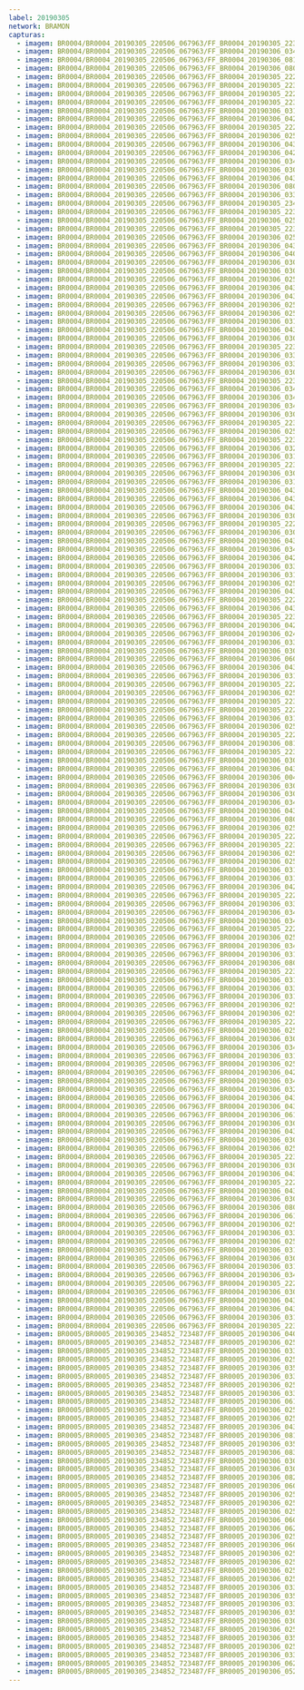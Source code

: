 ```yaml
---
label: 20190305
network: BRAMON
capturas:
  - imagem: BR0004/BR0004_20190305_220506_067963/FF_BR0004_20190305_223304_404_0040704.fits_maxpixel.jpg
  - imagem: BR0004/BR0004_20190305_220506_067963/FF_BR0004_20190306_034637_837_0508672.fits_maxpixel.jpg
  - imagem: BR0004/BR0004_20190305_220506_067963/FF_BR0004_20190306_081133_098_0904704.fits_maxpixel.jpg
  - imagem: BR0004/BR0004_20190305_220506_067963/FF_BR0004_20190306_080928_478_0901632.fits_maxpixel.jpg
  - imagem: BR0004/BR0004_20190305_220506_067963/FF_BR0004_20190305_222636_326_0030976.fits_maxpixel.jpg
  - imagem: BR0004/BR0004_20190305_220506_067963/FF_BR0004_20190305_223355_643_0041984.fits_maxpixel.jpg
  - imagem: BR0004/BR0004_20190305_220506_067963/FF_BR0004_20190305_222705_680_0031744.fits_maxpixel.jpg
  - imagem: BR0004/BR0004_20190305_220506_067963/FF_BR0004_20190305_223254_157_0040448.fits_maxpixel.jpg
  - imagem: BR0004/BR0004_20190305_220506_067963/FF_BR0004_20190306_031518_012_0461824.fits_maxpixel.jpg
  - imagem: BR0004/BR0004_20190305_220506_067963/FF_BR0004_20190306_042915_846_0572416.fits_maxpixel.jpg
  - imagem: BR0004/BR0004_20190305_220506_067963/FF_BR0004_20190305_222550_187_0030464.fits_maxpixel.jpg
  - imagem: BR0004/BR0004_20190305_220506_067963/FF_BR0004_20190306_025950_697_0439040.fits_maxpixel.jpg
  - imagem: BR0004/BR0004_20190305_220506_067963/FF_BR0004_20190306_043343_590_0579072.fits_maxpixel.jpg
  - imagem: BR0004/BR0004_20190305_220506_067963/FF_BR0004_20190306_042956_840_0573440.fits_maxpixel.jpg
  - imagem: BR0004/BR0004_20190305_220506_067963/FF_BR0004_20190306_034536_179_0507136.fits_maxpixel.jpg
  - imagem: BR0004/BR0004_20190305_220506_067963/FF_BR0004_20190306_030933_940_0453376.fits_maxpixel.jpg
  - imagem: BR0004/BR0004_20190305_220506_067963/FF_BR0004_20190306_043211_356_0576768.fits_maxpixel.jpg
  - imagem: BR0004/BR0004_20190305_220506_067963/FF_BR0004_20190306_080948_969_0902144.fits_maxpixel.jpg
  - imagem: BR0004/BR0004_20190305_220506_067963/FF_BR0004_20190306_033702_130_0494336.fits_maxpixel.jpg
  - imagem: BR0004/BR0004_20190305_220506_067963/FF_BR0004_20190305_234407_957_0146944.fits_maxpixel.jpg
  - imagem: BR0004/BR0004_20190305_220506_067963/FF_BR0004_20190305_223223_419_0039680.fits_maxpixel.jpg
  - imagem: BR0004/BR0004_20190305_220506_067963/FF_BR0004_20190306_025321_231_0429312.fits_maxpixel.jpg
  - imagem: BR0004/BR0004_20190305_220506_067963/FF_BR0004_20190305_223233_660_0039936.fits_maxpixel.jpg
  - imagem: BR0004/BR0004_20190305_220506_067963/FF_BR0004_20190306_025737_446_0435712.fits_maxpixel.jpg
  - imagem: BR0004/BR0004_20190305_220506_067963/FF_BR0004_20190306_043221_589_0577024.fits_maxpixel.jpg
  - imagem: BR0004/BR0004_20190305_220506_067963/FF_BR0004_20190306_040050_120_0529920.fits_maxpixel.jpg
  - imagem: BR0004/BR0004_20190305_220506_067963/FF_BR0004_20190306_030840_216_0452096.fits_maxpixel.jpg
  - imagem: BR0004/BR0004_20190305_220506_067963/FF_BR0004_20190306_030433_516_0445952.fits_maxpixel.jpg
  - imagem: BR0004/BR0004_20190305_220506_067963/FF_BR0004_20190306_025453_491_0431616.fits_maxpixel.jpg
  - imagem: BR0004/BR0004_20190305_220506_067963/FF_BR0004_20190306_043007_087_0573696.fits_maxpixel.jpg
  - imagem: BR0004/BR0004_20190305_220506_067963/FF_BR0004_20190306_043404_193_0579584.fits_maxpixel.jpg
  - imagem: BR0004/BR0004_20190305_220506_067963/FF_BR0004_20190306_025534_497_0432640.fits_maxpixel.jpg
  - imagem: BR0004/BR0004_20190305_220506_067963/FF_BR0004_20190306_025219_650_0427776.fits_maxpixel.jpg
  - imagem: BR0004/BR0004_20190305_220506_067963/FF_BR0004_20190306_031651_243_0464128.fits_maxpixel.jpg
  - imagem: BR0004/BR0004_20190305_220506_067963/FF_BR0004_20190306_043353_957_0579328.fits_maxpixel.jpg
  - imagem: BR0004/BR0004_20190305_220506_067963/FF_BR0004_20190306_030923_692_0453120.fits_maxpixel.jpg
  - imagem: BR0004/BR0004_20190305_220506_067963/FF_BR0004_20190305_223152_675_0038912.fits_maxpixel.jpg
  - imagem: BR0004/BR0004_20190305_220506_067963/FF_BR0004_20190306_033803_511_0495872.fits_maxpixel.jpg
  - imagem: BR0004/BR0004_20190305_220506_067963/FF_BR0004_20190306_033550_051_0492544.fits_maxpixel.jpg
  - imagem: BR0004/BR0004_20190305_220506_067963/FF_BR0004_20190306_030818_960_0451584.fits_maxpixel.jpg
  - imagem: BR0004/BR0004_20190305_220506_067963/FF_BR0004_20190305_223213_158_0039424.fits_maxpixel.jpg
  - imagem: BR0004/BR0004_20190305_220506_067963/FF_BR0004_20190306_034556_717_0507648.fits_maxpixel.jpg
  - imagem: BR0004/BR0004_20190305_220506_067963/FF_BR0004_20190306_034312_667_0503552.fits_maxpixel.jpg
  - imagem: BR0004/BR0004_20190305_220506_067963/FF_BR0004_20190306_034515_698_0506624.fits_maxpixel.jpg
  - imagem: BR0004/BR0004_20190305_220506_067963/FF_BR0004_20190306_030748_136_0450816.fits_maxpixel.jpg
  - imagem: BR0004/BR0004_20190305_220506_067963/FF_BR0004_20190305_223202_919_0039168.fits_maxpixel.jpg
  - imagem: BR0004/BR0004_20190305_220506_067963/FF_BR0004_20190306_025808_237_0436480.fits_maxpixel.jpg
  - imagem: BR0004/BR0004_20190305_220506_067963/FF_BR0004_20190305_223335_140_0041472.fits_maxpixel.jpg
  - imagem: BR0004/BR0004_20190305_220506_067963/FF_BR0004_20190306_032503_318_0476416.fits_maxpixel.jpg
  - imagem: BR0004/BR0004_20190305_220506_067963/FF_BR0004_20190306_031711_734_0464640.fits_maxpixel.jpg
  - imagem: BR0004/BR0004_20190305_220506_067963/FF_BR0004_20190305_223345_387_0041728.fits_maxpixel.jpg
  - imagem: BR0004/BR0004_20190305_220506_067963/FF_BR0004_20190306_030311_531_0443904.fits_maxpixel.jpg
  - imagem: BR0004/BR0004_20190305_220506_067963/FF_BR0004_20190306_031600_004_0462848.fits_maxpixel.jpg
  - imagem: BR0004/BR0004_20190305_220506_067963/FF_BR0004_20190306_043242_105_0577536.fits_maxpixel.jpg
  - imagem: BR0004/BR0004_20190305_220506_067963/FF_BR0004_20190306_043648_302_0583680.fits_maxpixel.jpg
  - imagem: BR0004/BR0004_20190305_220506_067963/FF_BR0004_20190306_043708_725_0584192.fits_maxpixel.jpg
  - imagem: BR0004/BR0004_20190305_220506_067963/FF_BR0004_20190306_030829_130_0451840.fits_maxpixel.jpg
  - imagem: BR0004/BR0004_20190305_220506_067963/FF_BR0004_20190305_222519_443_0029696.fits_maxpixel.jpg
  - imagem: BR0004/BR0004_20190305_220506_067963/FF_BR0004_20190306_030402_793_0445184.fits_maxpixel.jpg
  - imagem: BR0004/BR0004_20190305_220506_067963/FF_BR0004_20190306_043323_080_0578560.fits_maxpixel.jpg
  - imagem: BR0004/BR0004_20190305_220506_067963/FF_BR0004_20190306_034627_580_0508416.fits_maxpixel.jpg
  - imagem: BR0004/BR0004_20190305_220506_067963/FF_BR0004_20190306_042926_115_0572672.fits_maxpixel.jpg
  - imagem: BR0004/BR0004_20190305_220506_067963/FF_BR0004_20190306_033539_807_0492288.fits_maxpixel.jpg
  - imagem: BR0004/BR0004_20190305_220506_067963/FF_BR0004_20190306_031413_716_0460288.fits_maxpixel.jpg
  - imagem: BR0004/BR0004_20190305_220506_067963/FF_BR0004_20190306_025930_201_0438528.fits_maxpixel.jpg
  - imagem: BR0004/BR0004_20190305_220506_067963/FF_BR0004_20190306_043102_276_0574976.fits_maxpixel.jpg
  - imagem: BR0004/BR0004_20190305_220506_067963/FF_BR0004_20190305_222726_195_0032256.fits_maxpixel.jpg
  - imagem: BR0004/BR0004_20190305_220506_067963/FF_BR0004_20190306_043333_330_0578816.fits_maxpixel.jpg
  - imagem: BR0004/BR0004_20190305_220506_067963/FF_BR0004_20190305_223020_403_0036608.fits_maxpixel.jpg
  - imagem: BR0004/BR0004_20190305_220506_067963/FF_BR0004_20190306_042905_600_0572160.fits_maxpixel.jpg
  - imagem: BR0004/BR0004_20190305_220506_067963/FF_BR0004_20190306_024957_530_0424448.fits_maxpixel.jpg
  - imagem: BR0004/BR0004_20190305_220506_067963/FF_BR0004_20190306_033732_787_0495104.fits_maxpixel.jpg
  - imagem: BR0004/BR0004_20190305_220506_067963/FF_BR0004_20190306_030251_032_0443392.fits_maxpixel.jpg
  - imagem: BR0004/BR0004_20190305_220506_067963/FF_BR0004_20190306_060230_972_0711936.fits_maxpixel.jpg
  - imagem: BR0004/BR0004_20190305_220506_067963/FF_BR0004_20190306_043302_587_0578048.fits_maxpixel.jpg
  - imagem: BR0004/BR0004_20190305_220506_067963/FF_BR0004_20190306_031403_453_0460032.fits_maxpixel.jpg
  - imagem: BR0004/BR0004_20190305_220506_067963/FF_BR0004_20190305_222746_717_0032768.fits_maxpixel.jpg
  - imagem: BR0004/BR0004_20190305_220506_067963/FF_BR0004_20190306_025747_735_0435968.fits_maxpixel.jpg
  - imagem: BR0004/BR0004_20190305_220506_067963/FF_BR0004_20190305_223051_153_0037376.fits_maxpixel.jpg
  - imagem: BR0004/BR0004_20190305_220506_067963/FF_BR0004_20190305_222458_947_0029184.fits_maxpixel.jpg
  - imagem: BR0004/BR0004_20190305_220506_067963/FF_BR0004_20190306_031423_977_0460544.fits_maxpixel.jpg
  - imagem: BR0004/BR0004_20190305_220506_067963/FF_BR0004_20190306_025625_706_0433920.fits_maxpixel.jpg
  - imagem: BR0004/BR0004_20190305_220506_067963/FF_BR0004_20190305_222655_237_0031488.fits_maxpixel.jpg
  - imagem: BR0004/BR0004_20190305_220506_067963/FF_BR0004_20190306_081009_534_0902656.fits_maxpixel.jpg
  - imagem: BR0004/BR0004_20190305_220506_067963/FF_BR0004_20190305_223314_641_0040960.fits_maxpixel.jpg
  - imagem: BR0004/BR0004_20190305_220506_067963/FF_BR0004_20190306_030727_644_0450304.fits_maxpixel.jpg
  - imagem: BR0004/BR0004_20190305_220506_067963/FF_BR0004_20190306_043037_840_0574464.fits_maxpixel.jpg
  - imagem: BR0004/BR0004_20190305_220506_067963/FF_BR0004_20190306_004054_776_0231424.fits_maxpixel.jpg
  - imagem: BR0004/BR0004_20190305_220506_067963/FF_BR0004_20190306_030240_783_0443136.fits_maxpixel.jpg
  - imagem: BR0004/BR0004_20190305_220506_067963/FF_BR0004_20190306_030913_407_0452864.fits_maxpixel.jpg
  - imagem: BR0004/BR0004_20190305_220506_067963/FF_BR0004_20190306_034708_560_0509440.fits_maxpixel.jpg
  - imagem: BR0004/BR0004_20190305_220506_067963/FF_BR0004_20190306_043312_849_0578304.fits_maxpixel.jpg
  - imagem: BR0004/BR0004_20190305_220506_067963/FF_BR0004_20190306_080959_221_0902400.fits_maxpixel.jpg
  - imagem: BR0004/BR0004_20190305_220506_067963/FF_BR0004_20190306_025149_776_0427008.fits_maxpixel.jpg
  - imagem: BR0004/BR0004_20190305_220506_067963/FF_BR0004_20190305_222509_189_0029440.fits_maxpixel.jpg
  - imagem: BR0004/BR0004_20190305_220506_067963/FF_BR0004_20190305_223111_680_0037888.fits_maxpixel.jpg
  - imagem: BR0004/BR0004_20190305_220506_067963/FF_BR0004_20190306_025059_025_0425984.fits_maxpixel.jpg
  - imagem: BR0004/BR0004_20190305_220506_067963/FF_BR0004_20190306_025422_743_0430848.fits_maxpixel.jpg
  - imagem: BR0004/BR0004_20190305_220506_067963/FF_BR0004_20190306_031434_218_0460800.fits_maxpixel.jpg
  - imagem: BR0004/BR0004_20190305_220506_067963/FF_BR0004_20190306_031445_963_0461056.fits_maxpixel.jpg
  - imagem: BR0004/BR0004_20190305_220506_067963/FF_BR0004_20190306_042946_610_0573184.fits_maxpixel.jpg
  - imagem: BR0004/BR0004_20190305_220506_067963/FF_BR0004_20190305_222959_896_0036096.fits_maxpixel.jpg
  - imagem: BR0004/BR0004_20190305_220506_067963/FF_BR0004_20190306_033743_023_0495360.fits_maxpixel.jpg
  - imagem: BR0004/BR0004_20190305_220506_067963/FF_BR0004_20190306_034240_478_0502784.fits_maxpixel.jpg
  - imagem: BR0004/BR0004_20190305_220506_067963/FF_BR0004_20190306_034658_329_0509184.fits_maxpixel.jpg
  - imagem: BR0004/BR0004_20190305_220506_067963/FF_BR0004_20190305_222736_447_0032512.fits_maxpixel.jpg
  - imagem: BR0004/BR0004_20190305_220506_067963/FF_BR0004_20190306_025007_778_0424704.fits_maxpixel.jpg
  - imagem: BR0004/BR0004_20190305_220506_067963/FF_BR0004_20190306_034546_421_0507392.fits_maxpixel.jpg
  - imagem: BR0004/BR0004_20190305_220506_067963/FF_BR0004_20190306_031620_495_0463360.fits_maxpixel.jpg
  - imagem: BR0004/BR0004_20190305_220506_067963/FF_BR0004_20190306_080938_744_0901888.fits_maxpixel.jpg
  - imagem: BR0004/BR0004_20190305_220506_067963/FF_BR0004_20190305_223121_928_0038144.fits_maxpixel.jpg
  - imagem: BR0004/BR0004_20190305_220506_067963/FF_BR0004_20190306_031454_706_0461312.fits_maxpixel.jpg
  - imagem: BR0004/BR0004_20190305_220506_067963/FF_BR0004_20190306_033722_549_0494848.fits_maxpixel.jpg
  - imagem: BR0004/BR0004_20190305_220506_067963/FF_BR0004_20190306_031540_401_0462336.fits_maxpixel.jpg
  - imagem: BR0004/BR0004_20190305_220506_067963/FF_BR0004_20190306_025656_433_0434688.fits_maxpixel.jpg
  - imagem: BR0004/BR0004_20190305_220506_067963/FF_BR0004_20190306_025412_489_0430592.fits_maxpixel.jpg
  - imagem: BR0004/BR0004_20190305_220506_067963/FF_BR0004_20190305_222949_660_0035840.fits_maxpixel.jpg
  - imagem: BR0004/BR0004_20190305_220506_067963/FF_BR0004_20190306_025919_961_0438272.fits_maxpixel.jpg
  - imagem: BR0004/BR0004_20190305_220506_067963/FF_BR0004_20190306_030342_284_0444672.fits_maxpixel.jpg
  - imagem: BR0004/BR0004_20190305_220506_067963/FF_BR0004_20190306_034300_907_0503296.fits_maxpixel.jpg
  - imagem: BR0004/BR0004_20190305_220506_067963/FF_BR0004_20190306_031342_970_0459520.fits_maxpixel.jpg
  - imagem: BR0004/BR0004_20190305_220506_067963/FF_BR0004_20190306_025331_499_0429568.fits_maxpixel.jpg
  - imagem: BR0004/BR0004_20190305_220506_067963/FF_BR0004_20190306_042936_342_0572928.fits_maxpixel.jpg
  - imagem: BR0004/BR0004_20190305_220506_067963/FF_BR0004_20190306_034250_735_0503040.fits_maxpixel.jpg
  - imagem: BR0004/BR0004_20190305_220506_067963/FF_BR0004_20190306_032513_611_0476672.fits_maxpixel.jpg
  - imagem: BR0004/BR0004_20190305_220506_067963/FF_BR0004_20190306_043414_443_0579840.fits_maxpixel.jpg
  - imagem: BR0004/BR0004_20190305_220506_067963/FF_BR0004_20190306_043027_585_0574208.fits_maxpixel.jpg
  - imagem: BR0004/BR0004_20190305_220506_067963/FF_BR0004_20190306_061858_803_0736512.fits_maxpixel.jpg
  - imagem: BR0004/BR0004_20190305_220506_067963/FF_BR0004_20190306_030737_890_0450560.fits_maxpixel.jpg
  - imagem: BR0004/BR0004_20190305_220506_067963/FF_BR0004_20190306_043048_089_0574720.fits_maxpixel.jpg
  - imagem: BR0004/BR0004_20190305_220506_067963/FF_BR0004_20190306_030413_017_0445440.fits_maxpixel.jpg
  - imagem: BR0004/BR0004_20190305_220506_067963/FF_BR0004_20190306_025159_155_0427264.fits_maxpixel.jpg
  - imagem: BR0004/BR0004_20190305_220506_067963/FF_BR0004_20190305_223243_897_0040192.fits_maxpixel.jpg
  - imagem: BR0004/BR0004_20190305_220506_067963/FF_BR0004_20190306_030758_378_0451072.fits_maxpixel.jpg
  - imagem: BR0004/BR0004_20190305_220506_067963/FF_BR0004_20190306_043231_843_0577280.fits_maxpixel.jpg
  - imagem: BR0004/BR0004_20190305_220506_067963/FF_BR0004_20190305_222644_992_0031232.fits_maxpixel.jpg
  - imagem: BR0004/BR0004_20190305_220506_067963/FF_BR0004_20190306_043252_342_0577792.fits_maxpixel.jpg
  - imagem: BR0004/BR0004_20190305_220506_067963/FF_BR0004_20190306_030808_637_0451328.fits_maxpixel.jpg
  - imagem: BR0004/BR0004_20190305_220506_067963/FF_BR0004_20190306_080918_270_0901376.fits_maxpixel.jpg
  - imagem: BR0004/BR0004_20190305_220506_067963/FF_BR0004_20190306_061848_576_0736256.fits_maxpixel.jpg
  - imagem: BR0004/BR0004_20190305_220506_067963/FF_BR0004_20190306_025341_754_0429824.fits_maxpixel.jpg
  - imagem: BR0004/BR0004_20190305_220506_067963/FF_BR0004_20190306_033712_277_0494592.fits_maxpixel.jpg
  - imagem: BR0004/BR0004_20190305_220506_067963/FF_BR0004_20190306_025940_441_0438784.fits_maxpixel.jpg
  - imagem: BR0004/BR0004_20190305_220506_067963/FF_BR0004_20190306_031732_232_0465152.fits_maxpixel.jpg
  - imagem: BR0004/BR0004_20190305_220506_067963/FF_BR0004_20190306_030850_467_0452352.fits_maxpixel.jpg
  - imagem: BR0004/BR0004_20190305_220506_067963/FF_BR0004_20190306_031353_240_0459776.fits_maxpixel.jpg
  - imagem: BR0004/BR0004_20190305_220506_067963/FF_BR0004_20190306_034718_818_0509696.fits_maxpixel.jpg
  - imagem: BR0004/BR0004_20190305_220506_067963/FF_BR0004_20190305_222628_554_0030720.fits_maxpixel.jpg
  - imagem: BR0004/BR0004_20190305_220506_067963/FF_BR0004_20190306_030301_271_0443648.fits_maxpixel.jpg
  - imagem: BR0004/BR0004_20190305_220506_067963/FF_BR0004_20190306_043718_982_0584448.fits_maxpixel.jpg
  - imagem: BR0004/BR0004_20190305_220506_067963/FF_BR0004_20190306_043658_480_0583936.fits_maxpixel.jpg
  - imagem: BR0004/BR0004_20190305_220506_067963/FF_BR0004_20190306_031721_978_0464896.fits_maxpixel.jpg
  - imagem: BR0004/BR0004_20190305_220506_067963/FF_BR0004_20190305_223324_892_0041216.fits_maxpixel.jpg
  - imagem: BR0005/BR0005_20190305_234852_723487/FF_BR0005_20190306_040006_556_0372992.fits_maxpixel.jpg
  - imagem: BR0005/BR0005_20190305_234852_723487/FF_BR0005_20190306_025559_877_0277504.fits_maxpixel.jpg
  - imagem: BR0005/BR0005_20190305_234852_723487/FF_BR0005_20190306_033403_958_0334080.fits_maxpixel.jpg
  - imagem: BR0005/BR0005_20190305_234852_723487/FF_BR0005_20190306_025055_801_0270848.fits_maxpixel.jpg
  - imagem: BR0005/BR0005_20190305_234852_723487/FF_BR0005_20190306_035956_298_0372736.fits_maxpixel.jpg
  - imagem: BR0005/BR0005_20190305_234852_723487/FF_BR0005_20190306_033455_211_0335360.fits_maxpixel.jpg
  - imagem: BR0005/BR0005_20190305_234852_723487/FF_BR0005_20190306_025701_359_0279040.fits_maxpixel.jpg
  - imagem: BR0005/BR0005_20190305_234852_723487/FF_BR0005_20190306_033505_458_0335616.fits_maxpixel.jpg
  - imagem: BR0005/BR0005_20190305_234852_723487/FF_BR0005_20190306_061828_082_0578304.fits_maxpixel.jpg
  - imagem: BR0005/BR0005_20190305_234852_723487/FF_BR0005_20190306_025651_107_0278784.fits_maxpixel.jpg
  - imagem: BR0005/BR0005_20190305_234852_723487/FF_BR0005_20190306_025025_054_0270080.fits_maxpixel.jpg
  - imagem: BR0005/BR0005_20190305_234852_723487/FF_BR0005_20190306_043657_623_0427264.fits_maxpixel.jpg
  - imagem: BR0005/BR0005_20190305_234852_723487/FF_BR0005_20190306_081312_000_0749056.fits_maxpixel.jpg
  - imagem: BR0005/BR0005_20190305_234852_723487/FF_BR0005_20190306_035935_654_0372224.fits_maxpixel.jpg
  - imagem: BR0005/BR0005_20190305_234852_723487/FF_BR0005_20190306_083011_682_0774400.fits_maxpixel.jpg
  - imagem: BR0005/BR0005_20190305_234852_723487/FF_BR0005_20190306_030308_059_0288000.fits_maxpixel.jpg
  - imagem: BR0005/BR0005_20190305_234852_723487/FF_BR0005_20190306_030257_707_0287744.fits_maxpixel.jpg
  - imagem: BR0005/BR0005_20190305_234852_723487/FF_BR0005_20190306_082920_447_0773120.fits_maxpixel.jpg
  - imagem: BR0005/BR0005_20190305_234852_723487/FF_BR0005_20190306_060102_208_0552448.fits_maxpixel.jpg
  - imagem: BR0005/BR0005_20190305_234852_723487/FF_BR0005_20190306_025106_067_0271104.fits_maxpixel.jpg
  - imagem: BR0005/BR0005_20190305_234852_723487/FF_BR0005_20190306_025630_609_0278272.fits_maxpixel.jpg
  - imagem: BR0005/BR0005_20190305_234852_723487/FF_BR0005_20190306_025843_927_0281600.fits_maxpixel.jpg
  - imagem: BR0005/BR0005_20190305_234852_723487/FF_BR0005_20190306_060031_230_0551680.fits_maxpixel.jpg
  - imagem: BR0005/BR0005_20190305_234852_723487/FF_BR0005_20190306_062359_302_0586496.fits_maxpixel.jpg
  - imagem: BR0005/BR0005_20190305_234852_723487/FF_BR0005_20190306_025640_857_0278528.fits_maxpixel.jpg
  - imagem: BR0005/BR0005_20190305_234852_723487/FF_BR0005_20190306_060112_460_0552704.fits_maxpixel.jpg
  - imagem: BR0005/BR0005_20190305_234852_723487/FF_BR0005_20190306_025854_193_0281856.fits_maxpixel.jpg
  - imagem: BR0005/BR0005_20190305_234852_723487/FF_BR0005_20190306_025045_570_0270592.fits_maxpixel.jpg
  - imagem: BR0005/BR0005_20190305_234852_723487/FF_BR0005_20190306_025035_304_0270336.fits_maxpixel.jpg
  - imagem: BR0005/BR0005_20190305_234852_723487/FF_BR0005_20190306_025508_647_0276224.fits_maxpixel.jpg
  - imagem: BR0005/BR0005_20190305_234852_723487/FF_BR0005_20190306_033424_472_0334592.fits_maxpixel.jpg
  - imagem: BR0005/BR0005_20190305_234852_723487/FF_BR0005_20190306_035904_897_0371456.fits_maxpixel.jpg
  - imagem: BR0005/BR0005_20190305_234852_723487/FF_BR0005_20190306_033414_222_0334336.fits_maxpixel.jpg
  - imagem: BR0005/BR0005_20190305_234852_723487/FF_BR0005_20190306_035946_163_0372480.fits_maxpixel.jpg
  - imagem: BR0005/BR0005_20190305_234852_723487/FF_BR0005_20190306_030247_482_0287488.fits_maxpixel.jpg
  - imagem: BR0005/BR0005_20190305_234852_723487/FF_BR0005_20190306_025620_373_0278016.fits_maxpixel.jpg
  - imagem: BR0005/BR0005_20190305_234852_723487/FF_BR0005_20190306_035925_394_0371968.fits_maxpixel.jpg
  - imagem: BR0005/BR0005_20190305_234852_723487/FF_BR0005_20190306_025711_617_0279296.fits_maxpixel.jpg
  - imagem: BR0005/BR0005_20190305_234852_723487/FF_BR0005_20190306_033353_714_0333824.fits_maxpixel.jpg
  - imagem: BR0005/BR0005_20190305_234852_723487/FF_BR0005_20190306_062246_881_0584704.fits_maxpixel.jpg
  - imagem: BR0005/BR0005_20190305_234852_723487/FF_BR0005_20190306_052143_712_0493824.fits_maxpixel.jpg
---
```

